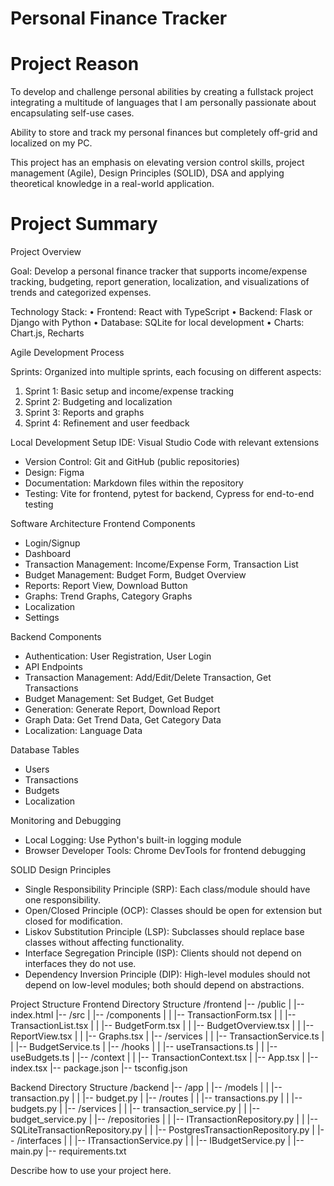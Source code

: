 # Personal Finance Tracker

# Project Reason

To develop and challenge personal abilities by creating a fullstack project integrating a multitude of languages that I am personally passionate about encapsulating self-use cases. 

Ability to store and track my personal finances but completely off-grid and localized on my PC.

This project has an emphasis on elevating version control skills, project management (Agile), Design Principles (SOLID), DSA and applying theoretical knowledge in a real-world application. 

# Project Summary

Project Overview

Goal: Develop a personal finance tracker that supports income/expense tracking, budgeting, report generation, localization, and visualizations of trends and categorized expenses.

Technology Stack:
•	Frontend: React with TypeScript
•   Backend: Flask or Django with Python
•   Database: SQLite for local development
•   Charts: Chart.js, Recharts

Agile Development Process

Sprints: Organized into multiple sprints, each focusing on different aspects:
1. Sprint 1: Basic setup and income/expense tracking
2. Sprint 2: Budgeting and localization
3. Sprint 3: Reports and graphs
4. Sprint 4: Refinement and user feedback

Local Development Setup
IDE: Visual Studio Code with relevant extensions 
- 	Version Control: Git and GitHub (public repositories)
-	Design: Figma
-	Documentation: Markdown files within the repository
-	Testing: Vite for frontend, pytest for backend, Cypress for end-to-end testing

Software Architecture
Frontend Components
-	Login/Signup
-	Dashboard
-	Transaction Management: Income/Expense Form, Transaction List
-	Budget Management: Budget Form, Budget Overview
-	Reports: Report View, Download Button
-	Graphs: Trend Graphs, Category Graphs
-	Localization
-	Settings

Backend Components
-	Authentication: User Registration, User Login
-	API Endpoints
-	Transaction Management: Add/Edit/Delete Transaction, Get Transactions
-	Budget Management: Set Budget, Get Budget
-	Generation: Generate Report, Download Report
-	Graph Data: Get Trend Data, Get Category Data
-	Localization: Language Data

Database Tables
-	Users
-	Transactions
-	Budgets
-	Localization

Monitoring and Debugging
-	Local Logging: Use Python's built-in logging module
- Browser Developer Tools: Chrome DevTools for frontend debugging

SOLID Design Principles
-	Single Responsibility Principle (SRP): Each class/module should have one responsibility.
-	Open/Closed Principle (OCP): Classes should be open for extension but closed for modification.
-	Liskov Substitution Principle (LSP): Subclasses should replace base classes without affecting functionality.
-	Interface Segregation Principle (ISP): Clients should not depend on interfaces they do not use.
-	Dependency Inversion Principle (DIP): High-level modules should not depend on low-level modules; both should depend on abstractions.

Project Structure
Frontend Directory Structure
/frontend
|-- /public
|   |-- index.html
|-- /src
|   |-- /components
|   |   |-- TransactionForm.tsx
|   |   |-- TransactionList.tsx
|   |   |-- BudgetForm.tsx
|   |   |-- BudgetOverview.tsx
|   |   |-- ReportView.tsx
|   |   |-- Graphs.tsx
|   |-- /services
|   |   |-- TransactionService.ts
|   |   |-- BudgetService.ts
|   |-- /hooks
|   |   |-- useTransactions.ts
|   |   |-- useBudgets.ts
|   |-- /context
|   |   |-- TransactionContext.tsx
|   |-- App.tsx
|   |-- index.tsx
|-- package.json
|-- tsconfig.json

Backend Directory Structure
/backend
|-- /app
|   |-- /models
|   |   |-- transaction.py
|   |   |-- budget.py
|   |-- /routes
|   |   |-- transactions.py
|   |   |-- budgets.py
|   |-- /services
|   |   |-- transaction_service.py
|   |   |-- budget_service.py
|   |-- /repositories
|   |   |-- ITransactionRepository.py
|   |   |-- SQLiteTransactionRepository.py
|   |   |-- PostgresTransactionRepository.py
|   |-- /interfaces
|   |   |-- ITransactionService.py
|   |   |-- IBudgetService.py
|   |-- main.py
|-- requirements.txt

Describe how to use your project here.
